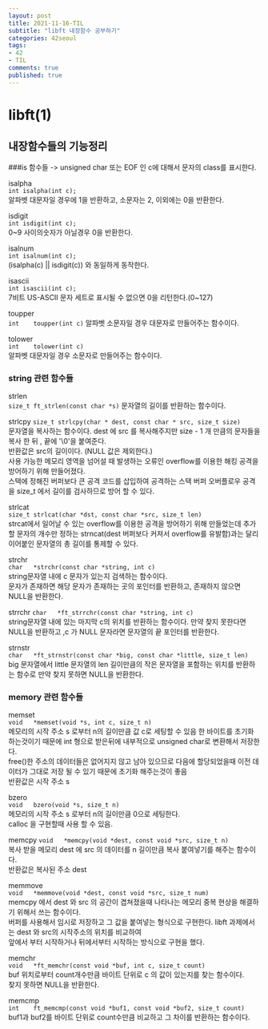 ```yaml
---
layout: post
title: 2021-11-16-TIL
subtitle: "libft 내장함수 공부하기"
categories: 42seoul
tags:
- 42
- TIL
comments: true
published: true
---
```


# libft(1)

## 내장함수들의 기능정리

###is 함수들 -> unsigned char 또는 EOF 인 c에 대해서 문자의 class를 표시한다. 

isalpha  
`int isalpha(int c);`  
알파벳 대문자일 경우에 1을 반환하고, 소문자는 2, 이외에는 0을 반환한다.  


isdigit  
`int isdigit(int c);`  
0~9 사이의숫자가 아닐경우 0을 반환한다.  


isalnum  
`int isalnum(int c);`  
(isalpha(c) || isdigit(c)) 와 동일하게 동작한다.  


isascii  
`int isascii(int c);`  
7비트 US-ASCII 문자 세트로 표시될 수 없으면 0을 리턴한다.(0~127)  


toupper  
`int	toupper(int c)`
알파벳 소문자일 경우 대문자로 만들어주는 함수이다.  


tolower  
`int	tolower(int c)`  
알파벳 대문자일 경우 소문자로 만들어주는 함수이다.



### string 관련 함수들


strlen  
`size_t	ft_strlen(const char *s)`
문자열의 길이를 반환하는 함수이다.  


strlcpy
`size_t strlcpy(char * dest, const char * src, size_t size)`  
문자열을 복사하는 함수이다. dest 에 src 를 복사해주지만 size - 1 개 만큼의 문자들을 복사 한 뒤 , 끝에 '\0'을 붙여준다.  
반환값은 src의 길이이다. (NULL 값은 제외한다.)  
사용 가능한 메모리 영역을 넘어설 때 발생하는 오류인 overflow를 이용한 해킹 공격을 방어하기 위해 만들어졌다.  
스택에 정해진 버퍼보다 큰 공격 코드를 삽입하여 공격하는 스택 버퍼 오버플로우 공격을 size_t 에서 길이를 검사하므로 방어 할 수 있다.  

strlcat  
`size_t strlcat(char *dst, const char *src, size_t len)`  
strcat에서 일어날 수 있는 overflow를 이용한 공격을 방어하기 위해 만들었는데
추가할 문자의 개수만 정하는 strncat(dest 버퍼보다 커져서 overflow를 유발함)과는 달리 이어붙인 문자열의 총 길이를 통제할 수 있다.  


strchr  
`char	*strchr(const char *string, int c)`  
string문자열 내에 c 문자가 있는지 검색하는 함수이다.  
문자가 존재하면 해당 문자가 존재하는 곳의 포인터를 반환하고, 존재하지 않으면 NULL을 반환한다.  


strrchr
`char	*ft_strrchr(const char *string, int c)`  
string문자열 내에 있는 마지막 c의 위치를 반환하는 함수이다. 만약 찾지 못한다면 NULL을 반환하고 ,c 가 NULL 문자라면 문자열의 끝 포인터를 반환한다.  


strnstr  
`char	*ft_strnstr(const char *big, const char *little, size_t len)`  
big 문자열에서 little 문자열의 len 길이만큼의 작은 문자열을 포함하는 위치를 반환하는 함수로 만약 찾지 못하면 NULL을 반환한다.  


### memory 관련 함수들  


memset  
`void	*memset(void *s, int c, size_t n)`  
메모리의 시작 주소 s 로부터  n의 길이만큼 값 c로 세팅할 수 있음 한 바이트를 초기화 하는것이기 때문에 int 형으로 받은뒤에 내부적으로 unsigned char로 변환해서 저장한다.  
free()한 주소의 데이터들은 없어지지 않고 남아 있으므로 다음에 할당되었을때 이전 데이터가 그대로 저장 될 수 있기 때문에 초기화 해주는것이 좋음  
반환값은 시작 주소 s  

bzero  
`void	bzero(void *s, size_t n)`  
메모리의 시작 주소 s 로부터 n의 길이만큼 0으로 세팅한다.  
calloc 을 구현할때 사용 할 수 있음.  


memcpy
`void	*memcpy(void *dest, const void *src, size_t n)`  
복사 받을 메모리 dest 에 src 의 데이터를 n 길이만큼 복사 붙여넣기를 해주는 함수이다.  
반환값은 복사된 주소 dest  


memmove  
`void	*memmove(void *dest, const void *src, size_t num)`  
memcpy 에서 dest 와 src 의 공간이 겹쳐졌을때 나타나는 메모리 중복 현상을 해결하기 위해서 쓰는 함수이다.  
버퍼를 사용해서 임시로 저장하고 그 값을 붙여넣는 형식으로 구현한다. libft 과제에서는 dest 와 src의 시작주소의 위치를 비교하여  
앞에서 부터 시작하거나 뒤에서부터 시작하는 방식으로 구현을 했다.  


memchr  
`void	*ft_memchr(const void *buf, int c, size_t count)`  
buf 위치로부터 count개수만큼 바이트 단위로 c 의 값이 있는지를 찾는 함수이다.  
찾지 못하면 NULL을 반환한다.  


memcmp  
`int	ft_memcmp(const void *buf1, const void *buf2, size_t count)`  
buf1과 buf2를 바이트 단위로 count수만큼 비교하고 그 차이를 반환하는 함수이다.  
